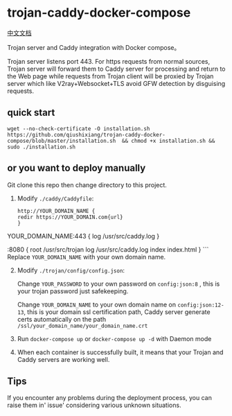 # trojan-caddy-docker-compose

[中文文档](https://github.com/qiushixiang/trojan-caddy-docker-compose/blob/master/README_CN.md)

Trojan server and Caddy integration with Docker compose。

Trojan server listens port 443. For https requests from normal sources, Trojan server will forward them to Caddy server for processing and return to the Web page while requests from Trojan client will be proxied by Trojan server which like V2ray+Websocket+TLS avoid GFW detection by disguising requests.

## quick start 
```
wget --no-check-certificate -O installation.sh https://github.com/qiushixiang/trojan-caddy-docker-compose/blob/master/installation.sh  && chmod +x installation.sh && sudo ./installation.sh
```

## or you want to deploy manually

Git clone this repo then change directory to this project.

1. Modify `./caddy/Caddyfile`:
    ```
    http://YOUR_DOMAIN_NAME {
    redir https://YOUR_DOMAIN.com{url}
	}

YOUR_DOMAIN_NAME:443 {
    log /usr/src/caddy.log
	}

:8080 {
    root /usr/src/trojan
    log /usr/src/caddy.log
    index index.html
	}
    ```
    Replace `YOUR_DOMAIN_NAME` with your own domain name.

2. Modify `./trojan/config/config.json`:

    Change `YOUR_PASSWORD` to your own password on `config:json:8` , this is your trojan password just safekeeping.
    
    Change `YOUR_DOMAIN_NAME` to your own domain name on `config:json:12-13`, this is your domain ssl certification path, Caddy server generate certs automatically on the path `/ssl/your_domain_name/your_domain_name.crt`
 
3. Run `docker-compose up` or `docker-compose up -d`  with Daemon mode
4. When each container is successfully built, it means that your Trojan and Caddy servers are working well.

## Tips

If you encounter any problems during the deployment process, you can raise them in' issue' considering various unknown situations.
